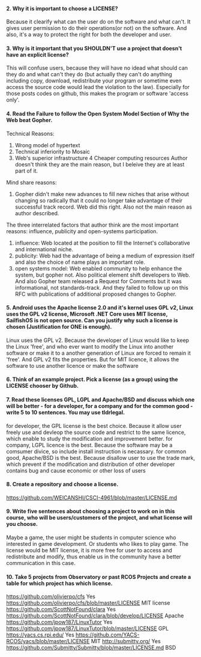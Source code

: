 
#### 2. Why it is important to choose a LICENSE?
Because it clearify what can the user do on the software and what can't. It gives user permission to do their operations(or not) on the software. And also, it's a way to protect the right for both the developer and user.

#### 3. Why is it important that you SHOULDN'T use a project that doesn't have an explicit license?
This will confuse users, because they will have no idead what should can they do and what can't they do (but actually they can't do anything including copy, download, redistribute your program or sometime even access the source code would lead the violation to the law). Especially for those posts codes on github, this makes the program or software 'access only'.

#### 4. Read the Failure to follow the Open System Model Section of Why the Web beat Gopher.

Technical Reasons:
1. Wrong model of hypertext
2. Technical inferiority to Mosaic
3. Web's superior infrastructure
4 Cheaper computing resources
Author doesn't think they are the main reason, but I beleive they are at least part of it.

Mind share reasons:
1. Gopher didn't make new advances to fill new niches that arise without changing so radically that it could no longer take advantage of their successful track record. Web did this right. Also not the main reason as author described.

The three interrelated factors that author think are the most important reasons: influence, publicity and open-systems participation.
1.  influence: Web located at the position to fill the Internet's collaborative and international niche.
2.  publicity: Web had the advantage of being a medium of expression itself and also the choice of name plays an important role.
3.  open systems model: Web enabled community to help enhance the system, but gopher not. Also political element shift developers to Web. And also Gopher team released a Request for Comments but it was informational, not standards-track. And they failed to follow up on this RFC with publications of additional proposed changes to Gopher.


#### 5. Android uses the Apache license 2.0 and it's kernel uses GPL v2, Linux uses the GPL v2 license, Microsoft .NET Core uses MIT license, SailfishOS is not open source. Can you justify why such a license is chosen (Justification for ONE is enough).

Linux uses the GPL v2. Because the developer of Linux would like to keep the Linux 'free', and who ever want to modify the Linux into another software or make it to a another generation of Linux are forced to remain it 'free'. And GPL v2 fits the properties. But for MIT licence, it allows the software to use another licence or make the software 

#### 6. Think of an example project. Pick a license (as a group) using the LICENSE chooser by Github.

#### 7. Read these licenses GPL, LGPL and Apache/BSD and discuss which one will be better - for a developer, for a company and for the common good - write 5 to 10 sentences. You may use tldrlegal.
for developer, the GPL license is the best choice. Because it allow user freely use and devleop the source code and restrict to the same licence, which enable to study the modification and improvement better.
for company, LGPL licence is the best. Because the software may be a comsumer divice, so include install instruction is necassary.
for common good, Apache/BSD is the best. Because disallow user to use the trade mark, which prevent if the modification and distribution of other developer contains bug and cause economic or other loss of users

#### 8. Create a repository and choose a license.
https://github.com/WEICANSHI/CSCI-4961/blob/master/LICENSE.md

#### 9. Write five sentences about choosing a project to work on in this course, who will be users/customers of the project, and what license will you choose.
Maybe a game, the user might be students in computer science who interested in game development. Or students who likes to play game. The license would be MIT license, it is more free for user to access and redistribute and modify, thus enable us in the community have a better communication in this case.

#### 10. Take 5 projects from Observatory or past RCOS Projects and create a table for which project has which license.
https://github.com/olivierpo/cfs   Yes    https://github.com/olivierpo/cfs/blob/master/LICENSE   MIT license
https://github.com/ScottNotFound/clara    Yes   https://github.com/ScottNotFound/clara/blob/develop/LICENSE   Apache
https://github.com/jpow187/LinuxTutor     Yes   https://github.com/jpow187/LinuxTutor/blob/master/LICENSE     GPL
https://yacs.cs.rpi.edu/                  Yes   https://github.com/YACS-RCOS/yacs/blob/master/LICENSE   MIT
http://submitty.org/                      Yes   https://github.com/Submitty/Submitty/blob/master/LICENSE.md   BSD
